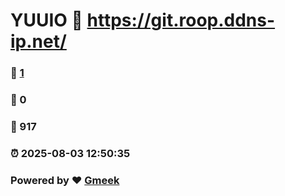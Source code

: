 # YUUIO :link: https://git.roop.ddns-ip.net/ 
### :page_facing_up: [1](https://git.roop.ddns-ip.net//tag.html) 
### :speech_balloon: 0 
### :hibiscus: 917 
### :alarm_clock: 2025-08-03 12:50:35 
### Powered by :heart: [Gmeek](https://github.com/Meekdai/Gmeek)
